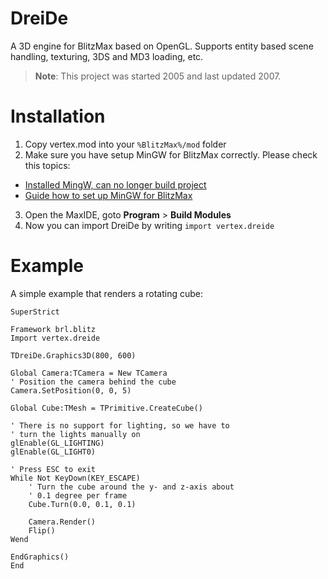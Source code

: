 # DreiDe
A 3D engine for BlitzMax based on OpenGL. Supports entity based scene handling, texturing, 3DS and MD3 loading, etc.

> **Note**: This project was started 2005 and last updated 2007.

# Installation
1. Copy vertex.mod into your `%BlitzMax%/mod` folder
2. Make sure you have setup MinGW for BlitzMax correctly. Please check this topics:
 * [Installed MingW, can no longer build project](http://www.blitzbasic.com/Community/posts.php?topic=104435)
 * [Guide how to set up MinGW for BlitzMax](http://www.blitzbasic.com/Community/posts.php?topic=90964)
3. Open the MaxIDE, goto **Program** > **Build Modules**
4. Now you can import DreiDe by writing `import vertex.dreide`

# Example
A simple example that renders a rotating cube:

```
SuperStrict

Framework brl.blitz
Import vertex.dreide

TDreiDe.Graphics3D(800, 600)

Global Camera:TCamera = New TCamera
' Position the camera behind the cube
Camera.SetPosition(0, 0, 5)

Global Cube:TMesh = TPrimitive.CreateCube()

' There is no support for lighting, so we have to
' turn the lights manually on
glEnable(GL_LIGHTING)
glEnable(GL_LIGHT0)

' Press ESC to exit
While Not KeyDown(KEY_ESCAPE)
	' Turn the cube around the y- and z-axis about
	' 0.1 degree per frame
	Cube.Turn(0.0, 0.1, 0.1)

	Camera.Render()
	Flip()
Wend

EndGraphics()
End
```
